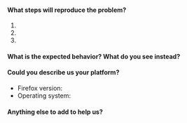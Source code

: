 #### What steps will reproduce the problem?
1. 
2. 
3. 

#### What is the expected behavior? What do you see instead?


#### Could you describe us your platform?
* Firefox version: 
* Operating system: 

#### Anything else to add to help us?

